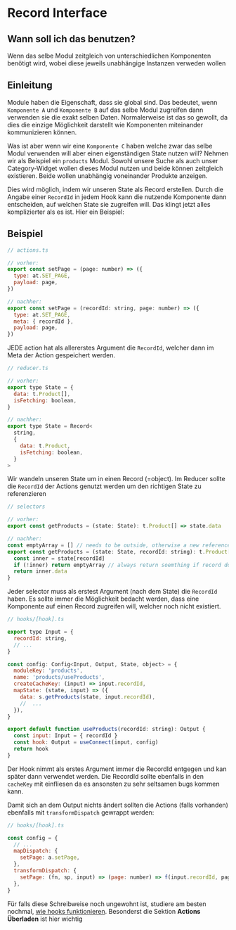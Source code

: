 # Record Interface

## Wann soll ich das benutzen?

Wenn das selbe Modul zeitgleich von unterschiedlichen Komponenten benötigt wird, wobei diese jeweils unabhängige Instanzen verweden wollen

## Einleitung

Module haben die Eigenschaft, dass sie global sind. Das bedeutet, wenn `Komponente A` und `Komponente B` auf das selbe Modul zugreifen dann verwenden sie die exakt selben Daten. Normalerweise ist das so gewollt, da dies die einzige Möglichkeit darstellt wie Komponenten miteinander kommunizieren können.

Was ist aber wenn wir eine `Komponente C` haben welche zwar das selbe Modul verwenden will aber einen eigenständigen State nutzen will? Nehmen wir als Beispiel ein `products` Modul. Sowohl unsere Suche als auch unser Category-Widget wollen dieses Modul nutzen und beide können zeitgleich existieren. Beide wollen unabhängig voneinander Produkte anzeigen.

Dies wird möglich, indem wir unseren State als Record erstellen. Durch die Angabe einer `RecordId` in jedem Hook kann die nutzende Komponente dann entscheiden, auf welchen State sie zugreifen will. Das klingt jetzt alles komplizierter als es ist. Hier ein Beispiel:

## Beispiel

```javascript
// actions.ts

// vorher:
export const setPage = (page: number) => ({
  type: at.SET_PAGE,
  payload: page,
})

// nachher:
export const setPage = (recordId: string, page: number) => ({
  type: at.SET_PAGE,
  meta: { recordId },
  payload: page,
})
```

JEDE action hat als allererstes Argument die `RecordId`, welcher dann im Meta der Action gespeichert werden.

```javascript
// reducer.ts

// vorher:
export type State = {
  data: t.Product[],
  isFetching: boolean,
}

// nachher:
export type State = Record<
  string,
  {
    data: t.Product,
    isFetching: boolean,
  }
>
```

Wir wandeln unseren State um in einen Record (=object). Im Reducer sollte die `RecordId` der Actions genutzt werden um den richtigen State zu referenzieren

```javascript
// selectors

// vorher:
export const getProducts = (state: State): t.Product[] => state.data

// nachher:
const emptyArray = [] // needs to be outside, otherwise a new reference can be created by every invocation
export const getProducts = (state: State, recordId: string): t.Product[] => {
  const inner = state[recordId]
  if (!inner) return emptyArray // always return soemthing if record does not exist yet
  return inner.data
}
```

Jeder selector muss als erstest Argument (nach dem State) die `RecordId` haben. Es sollte immer die Möglichkeit bedacht werden, dass eine Komponente auf einen Record zugreifen will, welcher noch nicht existiert.

```javascript
// hooks/[hook].ts

export type Input = {
  recordId: string,
  // ...
}

const config: Config<Input, Output, State, object> = {
  moduleKey: 'products',
  name: 'products/useProducts',
  createCacheKey: (input) => input.recordId,
  mapState: (state, input) => ({
    data: s.getProducts(state, input.recordId),
    //  ...
  }),
}

export default function useProducts(recordId: string): Output {
  const input: Input = { recordId }
  const hook: Output = useConnect(input, config)
  return hook
}
```

Der Hook nimmt als erstes Argument immer die RecordId entgegen und kan später dann verwendet werden. Die RecordId sollte ebenfalls in den `cacheKey` mit einfliesen da es ansonsten zu sehr seltsamen bugs kommen kann.

Damit sich an dem Output nichts ändert sollten die Actions (falls vorhanden) ebenfalls mit `transformDispatch` gewrappt werden:

```javascript
// hooks/[hook].ts

const config = {
  // ...
  mapDispatch: {
    setPage: a.setPage,
  },
  transformDispatch: {
    setPage: (fn, sp, input) => (page: number) => f(input.recordId, page),
  },
}
```

Für falls diese Schreibweise noch ungewohnt ist, studiere am besten nochmal, [wie hooks funktionieren](../files/hooks_hook_ts.md).
Besonderst die Sektion **Actions Überladen** ist hier wichtig
